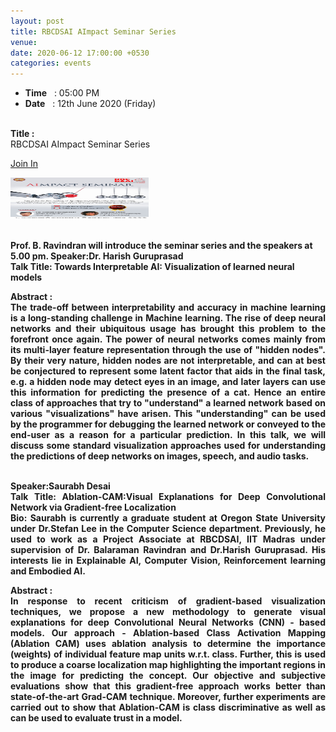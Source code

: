 ```yaml
---
layout: post
title: RBCDSAI AImpact Seminar Series 	
venue: 
date: 2020-06-12 17:00:00 +0530
categories: events
---
```


<ul class="mb-5" >
       <li><b>Time</b>&nbsp;&nbsp; : 05:00 PM</li>
       <li><b>Date</b>&nbsp;&nbsp; : 12th June 2020 (Friday)</li>
</ul>

 <br><strong>Title :</strong>
 <br>RBCDSAI AImpact Seminar Series <br>


  <a href="https://us02web.zoom.us/j/82771002381"> Join In </a>

  <img src="/images/aimpact.jpg" style="width:221px;height:66px;"></a>

<br><strong>Prof. B. Ravindran will introduce the seminar series and the speakers at 5.00 pm. 
<strong>Speaker:Dr. Harish Guruprasad</strong>
<br><strong>Talk Title: Towards Interpretable AI:  Visualization of learned neural models
<div align="justify"><strong> Abstract :</strong><br>The trade-off between interpretability and accuracy in machine learning is a long-standing challenge in Machine learning. The rise of deep neural networks and their ubiquitous usage has brought this problem to the forefront once again. The power of neural networks comes mainly from its multi-layer feature representation through the use of "hidden nodes". By their very nature, hidden nodes are not interpretable, and can at best be conjectured to represent some latent factor that aids in the final task, e.g. a hidden node may detect eyes in an image, and later layers can use this information for predicting the presence of a cat. Hence an entire class of approaches that try to "understand" a learned network based on various "visualizations" have arisen. This "understanding" can be used by the programmer for debugging the learned network or conveyed to the end-user as a reason for a particular prediction. In this talk, we will discuss some standard visualization approaches used for understanding the predictions of deep networks on images, speech, and audio tasks.  

<br><strong>Speaker:Saurabh Desai</strong>
<br><strong>Talk Title: Ablation-CAM:</strong>Visual Explanations for Deep Convolutional Network via Gradient-free Localization
<br> Bio: Saurabh is currently a graduate student at Oregon State University under Dr.Stefan Lee in the Computer Science department. Previously, he used to work as a Project Associate at RBCDSAI, IIT Madras under supervision of Dr. Balaraman Ravindran and Dr.Harish Guruprasad. His interests lie in Explainable AI, Computer Vision, Reinforcement learning and Embodied AI. 

<div align="justify"><strong> Abstract :</strong><br>In response to recent criticism of gradient-based visualization techniques, we propose a new methodology to generate visual explanations for deep Convolutional Neural Networks (CNN) - based models. Our approach - Ablation-based Class Activation Mapping (Ablation CAM) uses ablation analysis to determine the importance (weights) of individual feature map units w.r.t. class. Further, this is used to produce a coarse localization map highlighting the important regions in the image for predicting the concept. Our objective and subjective evaluations show that this gradient-free approach works better than state-of-the-art Grad-CAM technique. Moreover, further experiments are carried out to show that Ablation-CAM is class discriminative as well as can be used to evaluate trust in a model. <br><br>
</div>


      
